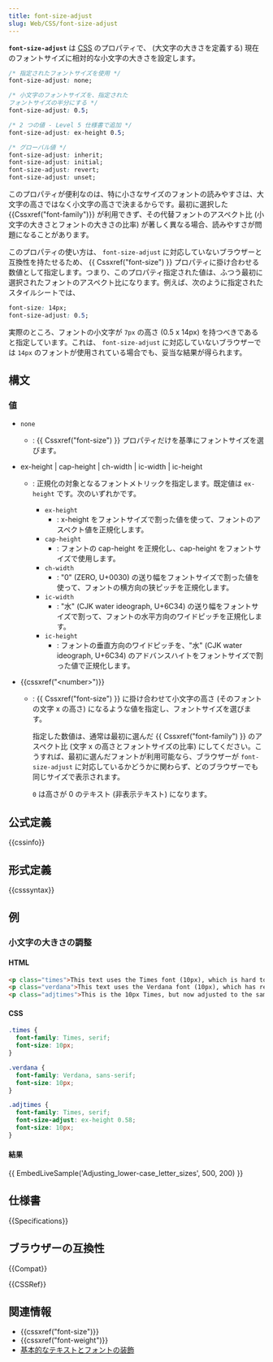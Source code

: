 ```yaml
---
title: font-size-adjust
slug: Web/CSS/font-size-adjust
---
```


**`font-size-adjust`** は [CSS](/ja/docs/Web/CSS) のプロパティで、 (大文字の大きさを定義する) 現在のフォントサイズに相対的な小文字の大きさを設定します。

```css
/* 指定されたフォントサイズを使用 */
font-size-adjust: none;

/* 小文字のフォントサイズを、指定された
フォントサイズの半分にする */
font-size-adjust: 0.5;

/* 2 つの値 - Level 5 仕様書で追加 */
font-size-adjust: ex-height 0.5;

/* グローバル値 */
font-size-adjust: inherit;
font-size-adjust: initial;
font-size-adjust: revert;
font-size-adjust: unset;
```

このプロパティが便利なのは、特に小さなサイズのフォントの読みやすさは、大文字の高さではなく小文字の高さで決まるからです。最初に選択した {{Cssxref("font-family")}} が利用できず、その代替フォントのアスペクト比 (小文字の大きさとフォントの大きさの比率) が著しく異なる場合、読みやすさが問題になることがあります。

このプロパティの使い方は、 `font-size-adjust` に対応していないブラウザーと互換性を持たせるため、 {{ Cssxref("font-size") }} プロパティに掛け合わせる数値として指定します。つまり、このプロパティ指定された値は、ふつう最初に選択されたフォントのアスペクト比になります。例えば、次のように指定されたスタイルシートでは、

```css
font-size: 14px;
font-size-adjust: 0.5;
```

実際のところ、フォントの小文字が `7px` の高さ (0.5 x 14px) を持つべきであると指定しています。これは、 `font-size-adjust` に対応していないブラウザーでは `14px` のフォントが使用されている場合でも、妥当な結果が得られます。

## 構文

### 値

- `none`
  - : {{ Cssxref("font-size") }} プロパティだけを基準にフォントサイズを選びます。
- ex-height | cap-height | ch-width | ic-width | ic-height

  - : 正規化の対象となるフォントメトリックを指定します。既定値は `ex-height` です。次のいずれかです。

    - `ex-height`
      - : x-height をフォントサイズで割った値を使って、フォントのアスペクト値を正規化します。
    - `cap-height`
      - : フォントの cap-height を正規化し、cap-height をフォントサイズで使用します。
    - `ch-width`
      - : "0" (ZERO, U+0030) の送り幅をフォントサイズで割った値を使って、フォントの横方向の狭ピッチを正規化します。
    - `ic-width`
      - : "水" (CJK water ideograph, U+6C34) の送り幅をフォントサイズで割って、フォントの水平方向のワイドピッチを正規化します。
    - `ic-height`
      - : フォントの垂直方向のワイドピッチを、"水" (CJK water ideograph, U+6C34) のアドバンスハイトをフォントサイズで割った値で正規化します。

- {{cssxref("&lt;number&gt;")}}

  - : {{ Cssxref("font-size") }} に掛け合わせて小文字の高さ (そのフォントの文字 x の高さ) になるような値を指定し、フォントサイズを選びます。

    指定した数値は、通常は最初に選んだ {{ Cssxref("font-family") }} のアスペクト比 (文字 x の高さとフォントサイズの比率) にしてください。こうすれば、最初に選んだフォントが利用可能なら、ブラウザーが `font-size-adjust` に対応しているかどうかに関わらず、どのブラウザーでも同じサイズで表示されます。

    `0` は高さが 0 のテキスト (非表示テキスト) になります。

## 公式定義

{{cssinfo}}

## 形式定義

{{csssyntax}}

## 例

<h3 id="Adjusting_lower-case_letter_sizes">小文字の大きさの調整</h3>

#### HTML

```html
<p class="times">This text uses the Times font (10px), which is hard to read in small sizes.</p>
<p class="verdana">This text uses the Verdana font (10px), which has relatively large lowercase letters.</p>
<p class="adjtimes">This is the 10px Times, but now adjusted to the same aspect ratio as the Verdana.</p>
```

#### CSS

```css
.times {
  font-family: Times, serif;
  font-size: 10px;
}

.verdana {
  font-family: Verdana, sans-serif;
  font-size: 10px;
}

.adjtimes {
  font-family: Times, serif;
  font-size-adjust: ex-height 0.58;
  font-size: 10px;
}
```

#### 結果

{{ EmbedLiveSample('Adjusting_lower-case_letter_sizes', 500, 200) }}

## 仕様書

{{Specifications}}

## ブラウザーの互換性

{{Compat}}

{{CSSRef}}

## 関連情報

- {{cssxref("font-size")}}
- {{cssxref("font-weight")}}
- [基本的なテキストとフォントの装飾](/ja/docs/Learn/CSS/Styling_text/Fundamentals)
